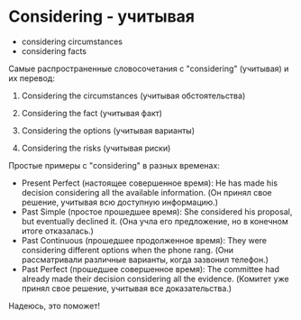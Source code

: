 # Considering - учитывая




- considering circumstances
- considering facts

Самые распространенные словосочетания с "considering" (учитывая) и их перевод:

1. Considering the circumstances (учитывая обстоятельства)

1. Considering the fact (учитывая факт)

1. Considering the options (учитывая варианты)

1. Considering the risks (учитывая риски)

Простые примеры с "considering" в разных временах:

- Present Perfect (настоящее совершенное время): He has made his decision considering all the available information. (Он принял свое решение, учитывая всю доступную информацию.)
- Past Simple (простое прошедшее время): She considered his proposal, but eventually declined it. (Она учла его предложение, но в конечном итоге отказалась.)
- Past Continuous (прошедшее продолженное время): They were considering different options when the phone rang. (Они рассматривали различные варианты, когда зазвонил телефон.)
- Past Perfect (прошедшее совершенное время): The committee had already made their decision considering all the evidence. (Комитет уже принял свое решение, учитывая все доказательства.)

Надеюсь, это поможет!